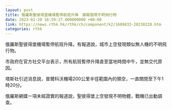 ```yaml
---
layout: post
title: 俄羅斯聖彼得堡機場暫停航班升降　據報發現不明飛行物
date: 2023-02-28 16:59:27.000000000 +08:00
link: https://news.rthk.hk/rthk/ch/component/k2/1689833-20230228.htm
categories: rthk
---
```


俄羅斯聖彼得堡機場暫停航班升降。有報道說，城市上空發現類似無人機的不明飛行物。

市政府在官方社交平台表示，所有航班暫停升降直至當地時間中午，並無交代原因。

塔斯社引述消息說，普爾科沃機場200公里半徑範圍內的領空，一直關閉至下午1時20分。

俄羅斯網媒一項未經證實的報道說，聖彼得堡上空發現不明物體，戰機已出動調查。

